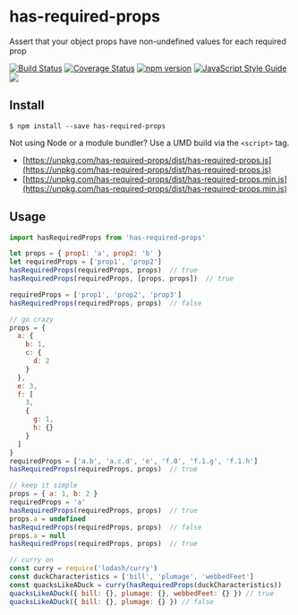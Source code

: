 # has-required-props

Assert that your object props have non-undefined values for each required prop

[![Build Status](https://travis-ci.org/danne931/has-required-props.svg?branch=master)](https://travis-ci.org/danne931/has-required-props)
[![Coverage Status](https://coveralls.io/repos/github/danne931/has-required-props/badge.svg)](https://coveralls.io/github/danne931/has-required-props)
[![npm version](https://img.shields.io/npm/v/has-required-props.svg?style=flat-square)](https://www.npmjs.com/package/has-required-props)
[![JavaScript Style Guide](https://img.shields.io/badge/code%20style-standard-brightgreen.svg)](http://standardjs.com/)
![](https://img.shields.io/badge/license-MIT-blue.svg)

## Install

```
$ npm install --save has-required-props
```

Not using Node or a module bundler? Use a UMD build via the `<script>` tag.
- [https://unpkg.com/has-required-props/dist/has-required-props.js](https://unpkg.com/has-required-props/dist/has-required-props.js)  
- [https://unpkg.com/has-required-props/dist/has-required-props.min.js](https://unpkg.com/has-required-props/dist/has-required-props.min.js)

## Usage

```javascript
import hasRequiredProps from 'has-required-props'

let props = { prop1: 'a', prop2: 'b' }
let requiredProps = ['prop1', 'prop2']
hasRequiredProps(requiredProps, props)  // true
hasRequiredProps(requiredProps, [props, props])  // true

requiredProps = ['prop1', 'prop2', 'prop3']
hasRequiredProps(requiredProps, props)  // false

// go crazy
props = {
  a: {
    b: 1,
    c: {
      d: 2
    }
  },
  e: 3,
  f: [
    3,
    {
      g: 1,
      h: {}
    }
  ]
}
requiredProps = ['a.b', 'a.c.d', 'e', 'f.0', 'f.1.g', 'f.1.h']
hasRequiredProps(requiredProps, props)  // true

// keep it simple
props = { a: 1, b: 2 }
requiredProps = 'a'
hasRequiredProps(requiredProps, props)  // true
props.a = undefined
hasRequiredProps(requiredProps, props)  // false
props.a = null
hasRequiredProps(requiredProps, props)  // true

// curry on
const curry = require('lodash/curry')
const duckCharacteristics = ['bill', 'plumage', 'webbedFeet']
const quacksLikeADuck = curry(hasRequiredProps(duckCharacteristics))
quacksLikeADuck({ bill: {}, plumage: {}, webbedFeet: {} }) // true
quacksLikeADuck({ bill: {}, plumage: {} }) // false

```
